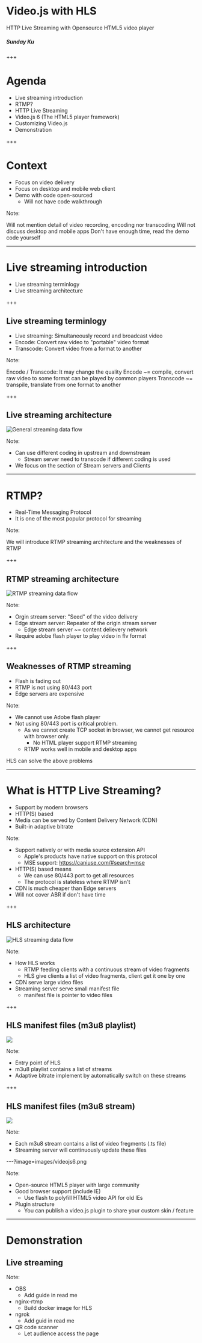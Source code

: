 # Video.js with HLS

HTTP Live Streaming with Opensource HTML5 video player

##### Sunday Ku

+++

# Agenda

- Live streaming introduction
- RTMP?
- HTTP Live Streaming
- Video.js 6 (The HTML5 player framework)
- Customizing Video.js
- Demonstration

+++

# Context

- Focus on video delivery
- Focus on desktop and mobile web client
- Demo with code open-sourced
    - Will not have code walkthrough

Note:

Will not mention detail of video recording, encoding nor transcoding
Will not discuss desktop and mobile apps
Don't have enough time, read the demo code yourself

---

# Live streaming introduction

- Live streaming terminlogy
- Live streaming architecture

+++

## Live streaming terminlogy

- Live streaming: Simultaneously record and broadcast video
- Encode: Convert raw video to "portable" video format
- Transcode: Convert video from a format to another

Note:

Encode / Transcode: It may change the quality
Encode ~= compile, convert raw video to some format can be played by common players
Transcode ~= transpile, translate from one format to another

+++

## Live streaming architecture

![General streaming data flow](images/Live-Streaming-Data-Flow.png "General streaming data flow")

Note:

- Can use different coding in upstream and downstream
    - Stream server need to transcode if different coding is used
- We focus on the section of Stream servers and Clients

---

# RTMP?

- Real-Time Messaging Protocol
- It is one of the most popular protocol for streaming

Note:

We will introduce RTMP streaming architecture and the weaknesses of RTMP

+++

## RTMP streaming architecture

![RTMP streaming data flow](images/RTMP-Data-Flow.png "RTMP streaming data flow")

Note:

- Orgin stream server: "Seed" of the video delivery
- Edge stream server: Repeater of the origin stream server
    - Edge stream server ~= content delievery network
- Require adobe flash player to play video in flv format

+++

## Weaknesses of RTMP streaming

- Flash is fading out
- RTMP is not using 80/443 port
- Edge servers are expensive

Note:

- We cannot use Adobe flash player
- Not using 80/443 port is critical problem.
    - As we cannot create TCP socket in browser, we cannot get resource with browser only.
        - No HTML player support RTMP streaming
    - RTMP works well in mobile and desktop apps

HLS can solve the above problems

---

# What is HTTP Live Streaming?

- Support by modern browsers
- HTTP(S) based
- Media can be served by Content Delivery Network (CDN)
- Built-in adaptive bitrate

Note:

- Support natively or with media source extension API
    - Apple's products have native support on this protocol
    - MSE support: https://caniuse.com/#search=mse
- HTTP(S) based means
    - We can use 80/443 port to get all resources
    - The protocol is stateless where RTMP isn't
- CDN is much cheaper than Edge servers
- Will not cover ABR if don't have time

+++

## HLS architecture

![HLS streaming data flow](images/HLS-Data-Flow.png "HLS streaming data flow")

Note:

- How HLS works
    - RTMP feeding clients with a continuous stream of video fragments
    - HLS give clients a list of video fragments, client get it one by one
- CDN serve large video files
- Streaming server serve small manifest file
    - manifest file is pointer to video files

+++

## HLS manifest files (m3u8 playlist)

![](images/hls-playlist.png)


Note:

- Entry point of HLS
- m3u8 playlist contains a list of streams
- Adaptive bitrate implement by automatically switch on these streams

+++

## HLS manifest files (m3u8 stream)

![](images/hls-stream.png)

Note:

- Each m3u8 stream contains a list of video fregments (.ts file)
- Streaming server will continuously update these files

---?image=images/videojs6.png

Note:

- Open-source HTML5 player with large community
- Good browser support (include IE)
    - Use flash to polyfill HTML5 video API for old IEs
- Plugin structure
    - You can publish a video.js plugin to share your custom skin / feature

---

# Demonstration

## Live streaming

Note:

- OBS
    - Add guide in read me
- nginx-rtmp
    - Build docker image for HLS
- ngrok
    - Add guid in read me
- QR code scanner
    - Let audience access the page